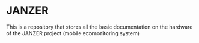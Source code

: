 # JANZER
This is a repository that stores all the basic documentation on the hardware of the JANZER project (mobile ecomonitoring system)
